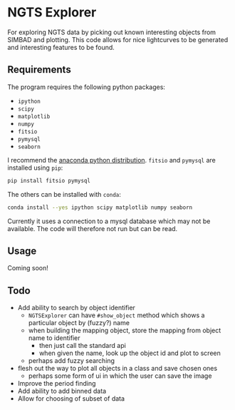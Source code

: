 # NGTS Explorer

For exploring NGTS data by picking out known interesting objects from SIMBAD and plotting. This code allows for nice lightcurves to be generated and interesting features to be found.

## Requirements

The program requires the following python packages:

* `ipython`
* `scipy`
* `matplotlib`
* `numpy`
* `fitsio`
* `pymysql`
* `seaborn`

I recommend the [anaconda python distribution](http://continuum.io/downloads). `fitsio` and `pymysql` are installed using `pip`:

``` sh
pip install fitsio pymysql
```

The others can be installed with `conda`:

``` sh
conda install --yes ipython scipy matplotlib numpy seaborn
```

Currently it uses a connection to a mysql database which may not be available. The code will therefore not run but can be read.

## Usage

Coming soon!

## Todo

* Add ability to search by object identifier
  * `NGTSExplorer` can have `#show_object` method which shows a particular object by (fuzzy?) name
  * when building the mapping object, store the mapping from object name to identifier
    * then just call the standard api
    * when given the name, look up the object id and plot to screen
  * perhaps add fuzzy searching
* flesh out the way to plot all objects in a class and save chosen ones
  * perhaps some form of ui in which the user can save the image
* Improve the period finding
* Add ability to add binned data
* Allow for choosing of subset of data
